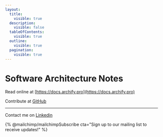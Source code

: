 ```yaml
---
layout:
  title:
    visible: true
  description:
    visible: false
  tableOfContents:
    visible: true
  outline:
    visible: true
  pagination:
    visible: true
---
```


# Software Architecture Notes

Read online at [https://docs.archify.pro](https://docs.archify.pro)

Contribute at [GitHub](https://github.com/jelnur/archify-gitbook)

***

Contact me on [Linkedin](https://www.linkedin.com/in/elnurjabarov)

{% @mailchimp/mailchimpSubscribe cta="Sign up to our mailing list to receive updates!" %}
